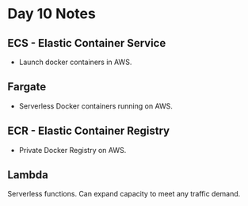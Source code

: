 <!--- Copyright (C) 2024 teslazonda --->

<!--- This program is free software: you can redistribute it and/or modify it under the terms of the GNU General Public License as published by the Free Software Foundation, either version 3 of the License, or (at your option) any later version. --->

<!--- This program is distributed in the hope that it will be useful, but WITHOUT ANY WARRANTY; without even the implied warranty of MERCHANTABILITY or FITNESS FOR A PARTICULAR PURPOSE.  See the
GNU General Public License for more details. --->

<!--- You should have received a copy of the GNU General Public License along with this program.  If not, see https://www.gnu.org/licenses/ --->

# Day 10 Notes

## ECS - Elastic Container Service
* Launch docker containers in AWS.

## Fargate

* Serverless Docker containers running on AWS.

## ECR - Elastic Container Registry
* Private Docker Registry on AWS.

## Lambda
Serverless functions.
Can expand capacity to meet any traffic demand.
